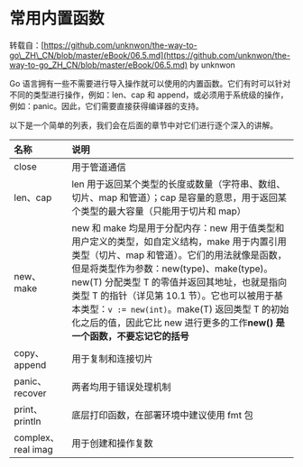# 常用内置函数

转载自：[https://github.com/unknwon/the-way-to-go\_ZH\_CN/blob/master/eBook/06.5.md](https://github.com/unknwon/the-way-to-go_ZH_CN/blob/master/eBook/06.5.md) by unknwon

Go 语言拥有一些不需要进行导入操作就可以使用的内置函数。它们有时可以针对不同的类型进行操作，例如：len、cap 和 append，或必须用于系统级的操作，例如：panic。因此，它们需要直接获得编译器的支持。

以下是一个简单的列表，我们会在后面的章节中对它们进行逐个深入的讲解。

| 名称 | 说明 |
| :--- | :--- |
| close | 用于管道通信 |
| len、cap | len 用于返回某个类型的长度或数量（字符串、数组、切片、map 和管道）；cap 是容量的意思，用于返回某个类型的最大容量（只能用于切片和 map） |
| new、make | new 和 make 均是用于分配内存：new 用于值类型和用户定义的类型，如自定义结构，make 用于内置引用类型（切片、map 和管道）。它们的用法就像是函数，但是将类型作为参数：new\(type\)、make\(type\)。new\(T\) 分配类型 T 的零值并返回其地址，也就是指向类型 T 的指针（详见第 10.1 节）。它也可以被用于基本类型：`v := new(int)`。make\(T\) 返回类型 T 的初始化之后的值，因此它比 new 进行更多的工作**new\(\) 是一个函数，不要忘记它的括号** |
| copy、append | 用于复制和连接切片 |
| panic、recover | 两者均用于错误处理机制 |
| print、println | 底层打印函数，在部署环境中建议使用 fmt 包 |
| complex、real imag | 用于创建和操作复数 |

